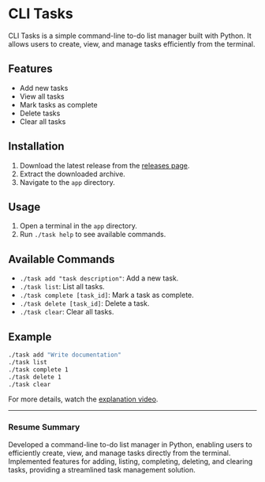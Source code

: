# CLI Tasks

CLI Tasks is a simple command-line to-do list manager built with Python. It allows users to create, view, and manage tasks efficiently from the terminal.

## Features

- Add new tasks
- View all tasks
- Mark tasks as complete
- Delete tasks
- Clear all tasks

## Installation

1. Download the latest release from the [releases page](https://github.com/iCaran/cli_tasks/releases).
2. Extract the downloaded archive.
3. Navigate to the `app` directory.

## Usage

1. Open a terminal in the `app` directory.
2. Run `./task help` to see available commands.

## Available Commands

- `./task add "task description"`: Add a new task.
- `./task list`: List all tasks.
- `./task complete [task_id]`: Mark a task as complete.
- `./task delete [task_id]`: Delete a task.
- `./task clear`: Clear all tasks.

## Example

```sh
./task add "Write documentation"
./task list
./task complete 1
./task delete 1
./task clear
```

For more details, watch the [explanation video](https://vimeo.com/648902045).

---

### Resume Summary

Developed a command-line to-do list manager in Python, enabling users to efficiently create, view, and manage tasks directly from the terminal. Implemented features for adding, listing, completing, deleting, and clearing tasks, providing a streamlined task management solution.
